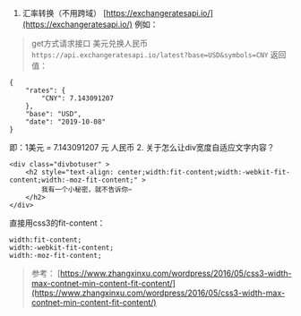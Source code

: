 1. 汇率转换（不用跨域）
[https://exchangeratesapi.io/](https://exchangeratesapi.io/)
例如：
> get方式请求接口 美元兑换人民币
`https://api.exchangeratesapi.io/latest?base=USD&symbols=CNY`
返回值：
```
{
    "rates": {
        "CNY": 7.143091207
    },
    "base": "USD",
    "date": "2019-10-08"
}
```
即：1美元 = 7.143091207 元 人民币
2. 关于怎么让div宽度自适应文字内容？
```
<div class="divbotuser" >
    <h2 style="text-align: center;width:fit-content;width:-webkit-fit-content;width:-moz-fit-content;" >
        我有一个小秘密，就不告诉你~
    </h2>
</div>
```
直接用css3的fit-content：
```
width:fit-content;
width:-webkit-fit-content;
width:-moz-fit-content;
```
> 参考：
> [https://www.zhangxinxu.com/wordpress/2016/05/css3-width-max-contnet-min-content-fit-content/](https://www.zhangxinxu.com/wordpress/2016/05/css3-width-max-contnet-min-content-fit-content/)